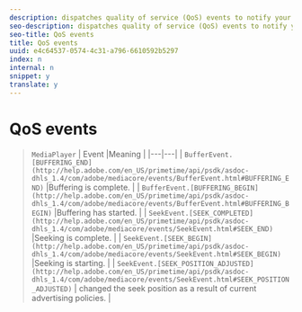 ```yaml
---
description: dispatches quality of service (QoS) events to notify your application about events that could influence the computation of QoS statistics, such as buffering or seeking.
seo-description: dispatches quality of service (QoS) events to notify your application about events that could influence the computation of QoS statistics, such as buffering or seeking.
seo-title: QoS events
title: QoS events
uuid: e4c64537-0574-4c31-a796-6610592b5297
index: n
internal: n
snippet: y
translate: y
---
```


# QoS events


>`MediaPlayer`
>| Event |Meaning |
>|---|---|
>| `BufferEvent.[BUFFERING_END](http://help.adobe.com/en_US/primetime/api/psdk/asdoc-dhls_1.4/com/adobe/mediacore/events/BufferEvent.html#BUFFERING_END)` |Buffering is complete. |
>| `BufferEvent.[BUFFERING_BEGIN](http://help.adobe.com/en_US/primetime/api/psdk/asdoc-dhls_1.4/com/adobe/mediacore/events/BufferEvent.html#BUFFERING_BEGIN)` |Buffering has started. |
>| `SeekEvent.[SEEK_COMPLETED](http://help.adobe.com/en_US/primetime/api/psdk/asdoc-dhls_1.4/com/adobe/mediacore/events/SeekEvent.html#SEEK_END)` |Seeking is complete. |
>| `SeekEvent.[SEEK_BEGIN](http://help.adobe.com/en_US/primetime/api/psdk/asdoc-dhls_1.4/com/adobe/mediacore/events/SeekEvent.html#SEEK_BEGIN)` |Seeking is starting. |
>| `SeekEvent.[SEEK_POSITION_ADJUSTED](http://help.adobe.com/en_US/primetime/api/psdk/asdoc-dhls_1.4/com/adobe/mediacore/events/SeekEvent.html#SEEK_POSITION_ADJUSTED)` | <!-- PH element: phrases/primetime-sdk-name --> changed the seek position as a result of current advertising policies. |

